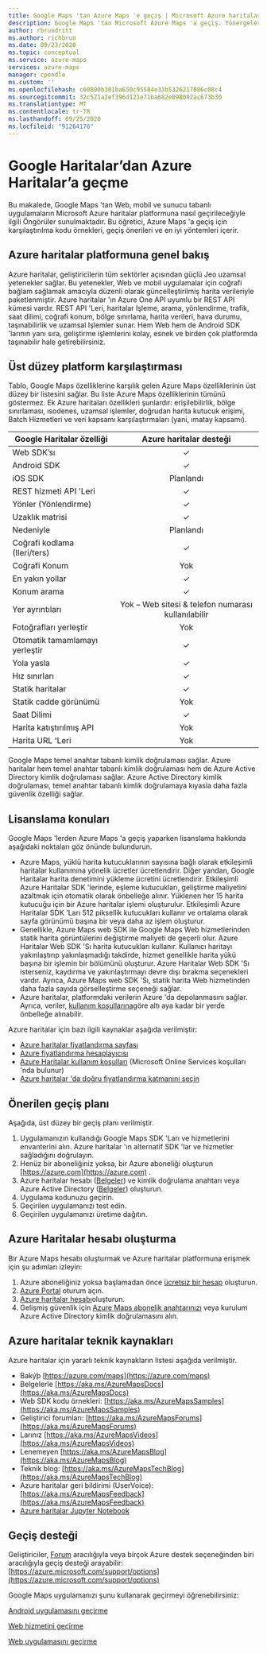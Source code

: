 ```yaml
---
title: Google Maps 'tan Azure Maps 'e geçiş | Microsoft Azure haritaları
description: Google Maps 'tan Microsoft Azure Maps 'a geçiş. Yönergeler, Azure Maps API 'Lerine ve SDK 'larına nasıl geçlenebileceğine kılavuzluk eder.
author: rbrundritt
ms.author: richbrun
ms.date: 09/23/2020
ms.topic: conceptual
ms.service: azure-maps
services: azure-maps
manager: cpendle
ms.custom: ''
ms.openlocfilehash: c60890b301ba650c95584e33b5326217086c08c4
ms.sourcegitcommit: 32c521a2ef396d121e71ba682e098092ac673b30
ms.translationtype: MT
ms.contentlocale: tr-TR
ms.lasthandoff: 09/25/2020
ms.locfileid: "91264176"
---
```

# <a name="migrate-from-google-maps-to-azure-maps"></a>Google Haritalar’dan Azure Haritalar’a geçme

Bu makalede, Google Maps 'tan Web, mobil ve sunucu tabanlı uygulamaların Microsoft Azure haritalar platformuna nasıl geçirileceğiyle ilgili Öngörüler sunulmaktadır. Bu öğretici, Azure Maps 'a geçiş için karşılaştırılma kodu örnekleri, geçiş önerileri ve en iyi yöntemleri içerir.

## <a name="azure-maps-platform-overview"></a>Azure haritalar platformuna genel bakış

Azure haritalar, geliştiricilerin tüm sektörler açısından güçlü Jeo uzamsal yetenekler sağlar. Bu yetenekler, Web ve mobil uygulamalar için coğrafi bağlam sağlamak amacıyla düzenli olarak güncelleştirilmiş harita verileriyle paketlenmiştir. Azure haritalar 'ın Azure One API uyumlu bir REST API kümesi vardır. REST API 'Leri, haritalar Işleme, arama, yönlendirme, trafik, saat dilimi, coğrafi konum, bölge sınırlama, harita verileri, hava durumu, taşınabilirlik ve uzamsal Işlemler sunar. Hem Web hem de Android SDK 'larının yanı sıra, geliştirme işlemlerini kolay, esnek ve birden çok platformda taşınabilir hale getirebilirsiniz.

## <a name="high-level-platform-comparison"></a>Üst düzey platform karşılaştırması

Tablo, Google Maps özelliklerine karşılık gelen Azure Maps özelliklerinin üst düzey bir listesini sağlar. Bu liste Azure Maps özelliklerinin tümünü göstermez. Ek Azure haritaları özellikleri şunlardır: erişilebilirlik, bölge sınırlaması, ısodenes, uzamsal işlemler, doğrudan harita kutucuk erişimi, Batch Hizmetleri ve veri kapsamı karşılaştırmaları (yani, ımatay kapsamı).

| Google Haritalar özelliği         | Azure haritalar desteği                     |
|-----------------------------|:--------------------------------------:|
| Web SDK’sı                     | ✓                                      |
| Android SDK                 | ✓                                      |
| iOS SDK                     | Planlandı                                |
| REST hizmeti API 'Leri           | ✓                                      |
| Yönler (Yönlendirme)        | ✓                                      |
| Uzaklık matrisi             | ✓                                      |
| Nedeniyle                   | Planlandı                                |
| Coğrafi kodlama (Ileri/ters) | ✓                                      |
| Coğrafi Konum                 | Yok                                    |
| En yakın yollar               | ✓                                      |
| Konum arama               | ✓                                      |
| Yer ayrıntıları              | Yok – Web sitesi & telefon numarası kullanılabilir |
| Fotoğrafları yerleştir               | Yok                                    |
| Otomatik tamamlamayı yerleştir          | ✓                                      |
| Yola yasla                | ✓                                      |
| Hız sınırları                | ✓                                      |
| Statik haritalar                 | ✓                                      |
| Statik cadde görünümü          | Yok                                    |
| Saat Dilimi                   | ✓                                      |
| Harita katıştırılmış API           | Yok                                    |
| Harita URL 'Leri                    | Yok                                    |

Google Maps temel anahtar tabanlı kimlik doğrulaması sağlar. Azure haritalar hem temel anahtar tabanlı kimlik doğrulaması hem de Azure Active Directory kimlik doğrulaması sağlar. Azure Active Directory kimlik doğrulaması, temel anahtar tabanlı kimlik doğrulamaya kıyasla daha fazla güvenlik özelliği sağlar.

## <a name="licensing-considerations"></a>Lisanslama konuları

Google Maps 'lerden Azure Maps 'a geçiş yaparken lisanslama hakkında aşağıdaki noktaları göz önünde bulundurun.

- Azure Maps, yüklü harita kutucuklarının sayısına bağlı olarak etkileşimli haritalar kullanımına yönelik ücretler ücretlendirir. Diğer yandan, Google Haritalar harita denetimini yükleme ücretini ücretlendirir. Etkileşimli Azure Haritalar SDK 'lerinde, eşleme kutucukları, geliştirme maliyetini azaltmak için otomatik olarak önbelleğe alınır. Yüklenen her 15 harita kutucuğu için bir Azure haritalar işlemi oluşturulur. Etkileşimli Azure Haritalar SDK 'Ları 512 piksellik kutucukları kullanır ve ortalama olarak sayfa görünümü başına bir veya daha az işlem oluşturur.
- Genellikle, Azure Maps web SDK ile Google Maps Web hizmetlerinden statik harita görüntülerini değiştirme maliyeti de geçerli olur. Azure Haritalar Web SDK 'Sı harita kutucukları kullanır. Kullanıcı haritayı yakınlaştırıp yakınlaşmadığı takdirde, hizmet genellikle harita yükü başına bir işlemin bir bölümünü oluşturur. Azure Haritalar Web SDK 'Sı isterseniz, kaydırma ve yakınlaştırmayı devre dışı bırakma seçenekleri vardır. Ayrıca, Azure Maps web SDK 'Sı, statik harita Web hizmetinden daha fazla sayıda görselleştirme seçeneği sağlar.
- Azure haritalar, platformdaki verilerin Azure 'da depolanmasını sağlar. Ayrıca, veriler, [kullanım koşullarına](https://www.microsoftvolumelicensing.com/DocumentSearch.aspx?Mode=3&DocumentTypeId=46)göre altı aya kadar bir yerde önbelleğe alınabilir.

Azure haritalar için bazı ilgili kaynaklar aşağıda verilmiştir:

- [Azure haritalar fiyatlandırma sayfası](https://azure.microsoft.com/pricing/details/azure-maps/)
- [Azure fiyatlandırma hesaplayıcısı](https://azure.microsoft.com/pricing/calculator/?service=azure-maps)
- [Azure Haritalar kullanım koşulları](https://www.microsoftvolumelicensing.com/DocumentSearch.aspx?Mode=3&DocumentTypeId=46) (Microsoft Online Services koşulları 'nda bulunur)
- [Azure haritalar 'da doğru fiyatlandırma katmanını seçin](https://docs.microsoft.com/azure/azure-maps/choose-pricing-tier)

## <a name="suggested-migration-plan"></a>Önerilen geçiş planı

Aşağıda, üst düzey bir geçiş planı verilmiştir.

1. Uygulamanızın kullandığı Google Maps SDK 'Ları ve hizmetlerini envanterini alın. Azure haritalar 'ın alternatif SDK 'lar ve hizmetler sağladığını doğrulayın.
2. Henüz bir aboneliğiniz yoksa, bir Azure aboneliği oluşturun [https://azure.com](https://azure.com) .
3. Azure haritalar hesabı ([Belgeler](https://docs.microsoft.com/azure/azure-maps/how-to-manage-account-keys)) ve kimlik doğrulama anahtarı veya Azure Active Directory ([Belgeler](https://docs.microsoft.com/azure/azure-maps/how-to-manage-authentication)) oluşturun.
4. Uygulama kodunuzu geçirin.
5. Geçirilen uygulamanızı test edin.
6. Geçirilen uygulamanızı üretime dağıtın.

## <a name="create-an-azure-maps-account"></a>Azure Haritalar hesabı oluşturma

Bir Azure Maps hesabı oluşturmak ve Azure haritalar platformuna erişmek için şu adımları izleyin:

1. Azure aboneliğiniz yoksa başlamadan önce [ücretsiz bir hesap](https://azure.microsoft.com/free/) oluşturun.
2. [Azure Portal](https://portal.azure.com/) oturum açın.
3. [Azure haritalar hesabı](https://docs.microsoft.com/azure/azure-maps/how-to-manage-account-keys)oluşturun. 
4. Gelişmiş güvenlik için [Azure Maps abonelik anahtarınızı](https://docs.microsoft.com/azure/azure-maps/how-to-manage-authentication#view-authentication-details) veya kurulum Azure Active Directory kimlik doğrulamasını alın.

## <a name="azure-maps-technical-resources"></a>Azure haritalar teknik kaynakları

Azure haritalar için yararlı teknik kaynakların listesi aşağıda verilmiştir.

- Bakýþ [https://azure.com/maps](https://azure.com/maps)
- Belgelerle [https://aka.ms/AzureMapsDocs](https://aka.ms/AzureMapsDocs)
- Web SDK kodu örnekleri: [https://aka.ms/AzureMapsSamples](https://aka.ms/AzureMapsSamples)
- Geliştirici forumları: [https://aka.ms/AzureMapsForums](https://aka.ms/AzureMapsForums)
- Larınız [https://aka.ms/AzureMapsVideos](https://aka.ms/AzureMapsVideos)
- Lenemeyen [https://aka.ms/AzureMapsBlog](https://aka.ms/AzureMapsBlog)
- Teknik blog: [https://aka.ms/AzureMapsTechBlog](https://aka.ms/AzureMapsTechBlog)
- Azure haritalar geri bildirimi (UserVoice): [https://aka.ms/AzureMapsFeedback](https://aka.ms/AzureMapsFeedback)
- [Azure haritalar Jupyter Notebook](https://github.com/Azure-Samples/Azure-Maps-Jupyter-Notebook)

## <a name="migration-support"></a>Geçiş desteği

Geliştiriciler, [Forum](https://aka.ms/AzureMapsForums) aracılığıyla veya birçok Azure destek seçeneğinden biri aracılığıyla geçiş desteği arayabilir: [https://azure.microsoft.com/support/options](https://azure.microsoft.com/support/options)

Google Maps uygulamanızı şunu kullanarak geçirmeyi öğrenebilirsiniz: 

[Android uygulamasını geçirme](migrate-from-google-maps-android-app.md) 

[Web hizmetini geçirme](migrate-from-google-maps-web-services.md) 

[Web uygulamasını geçirme](migrate-from-google-maps-web-app.md)